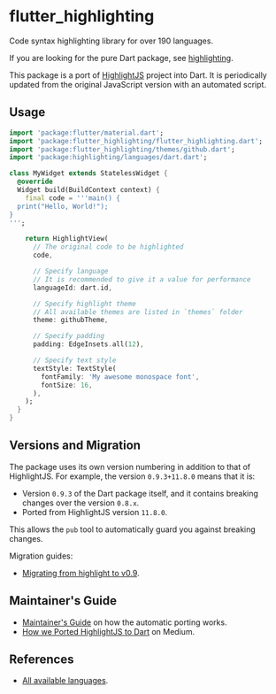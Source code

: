 # flutter_highlighting

Code syntax highlighting library for over 190 languages.

If you are looking for the pure Dart package, see
[highlighting](https://pub.dev/packages/highlighting).

This package is a port of [HighlightJS](https://highlightjs.org) project into Dart.
It is periodically updated from the original JavaScript version with an automated script.

## Usage

```dart
import 'package:flutter/material.dart';
import 'package:flutter_highlighting/flutter_highlighting.dart';
import 'package:flutter_highlighting/themes/github.dart';
import 'package:highlighting/languages/dart.dart';

class MyWidget extends StatelessWidget {
  @override
  Widget build(BuildContext context) {
    final code = '''main() {
  print("Hello, World!");
}
''';

    return HighlightView(
      // The original code to be highlighted
      code,

      // Specify language
      // It is recommended to give it a value for performance
      languageId: dart.id,

      // Specify highlight theme
      // All available themes are listed in `themes` folder
      theme: githubTheme,

      // Specify padding
      padding: EdgeInsets.all(12),

      // Specify text style
      textStyle: TextStyle(
        fontFamily: 'My awesome monospace font',
        fontSize: 16,
      ),
    );
  }
}
```

## Versions and Migration

The package uses its own version numbering in addition to that of HighlightJS.
For example, the version `0.9.3+11.8.0` means that it is:

- Version `0.9.3` of the Dart package itself, and it contains breaking changes
  over the version `0.8.x`.
- Ported from HighlightJS version `11.8.0`.

This allows the `pub` tool to automatically guard you against breaking changes.

Migration guides:

- [Migrating from highlight to v0.9](https://github.com/akvelon/dart-highlighting/blob/main/doc/migrating.md).

## Maintainer's Guide

- [Maintainer's Guide](https://github.com/akvelon/dart-highlighting/blob/main/doc/maintainers_guide.md)
  on how the automatic porting works.
- [How we Ported HighlightJS to Dart](https://medium.com/akvelon/how-we-ported-highlightjs-to-dart-82b107415fbd) on Medium.

## References

- [All available languages](https://github.com/akvelon/dart-highlighting/tree/main/highlighting/lib/languages).
